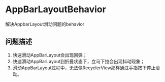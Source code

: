 # AppBarLayoutBehavior
解决AppbarLayout滑动问题的behavior

## 问题描述
1) 快速滑动AppBarLayout会出现回弹；
2) 快速滑动AppBarLayout到折叠状态下，立马下拉会出现抖动现象；
3) 滑动AppBarLayout过程中，无法像RecyclerView那样通过手指按下停止滚动。

